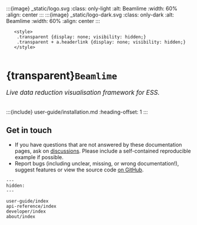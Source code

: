 :::{image} _static/logo.svg
:class: only-light
:alt: Beamlime
:width: 60%
:align: center
:::
:::{image} _static/logo-dark.svg
:class: only-dark
:alt: Beamlime
:width: 60%
:align: center
:::

```{raw} html
   <style>
    .transparent {display: none; visibility: hidden;}
    .transparent + a.headerlink {display: none; visibility: hidden;}
   </style>
```

```{role} transparent
```

# {transparent}`Beamlime`

<span style="font-size:1.2em;font-style:italic;color:var(--pst-color-text-muted)">
  Live data reduction visualisation framework for ESS.
  </br></br>
</span>

:::{include} user-guide/installation.md
:heading-offset: 1
:::

## Get in touch

- If you have questions that are not answered by these documentation pages, ask on [discussions](https://github.com/scipp/beamlime/discussions). Please include a self-contained reproducible example if possible.
- Report bugs (including unclear, missing, or wrong documentation!), suggest features or view the source code [on GitHub](https://github.com/scipp/beamlime).

```{toctree}
---
hidden:
---

user-guide/index
api-reference/index
developer/index
about/index
```

